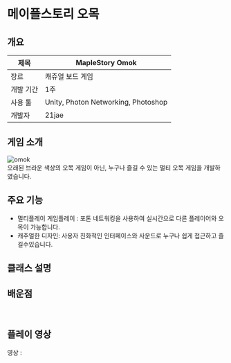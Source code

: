 # 메이플스토리 오목 

## 개요
제목 | MapleStory Omok 
------------ | ------------- 
장르 | 캐쥬얼 보드 게임
개발 기간 | 1주
사용 툴 | Unity, Photon Networking, Photoshop
개발자 | 21jae

## 게임 소개
![omok](https://github.com/21jae/PlayGomoku/assets/90013449/3f3f7091-1833-41d7-8f26-4b6cb13b8f6a) </br>
오래된 브라운 색상의 오목 게임이 아닌, 누구나 즐길 수 있는 멀티 오목 게임을 개발하였습니다.
</br>


## 주요 기능
* 멀티플레이 게임플레이 : 포톤 네트워킹을 사용하여 실시간으로 다른 플레이어와 오목이 가능합니다.
* 캐주얼한 디자인: 사용자 친화적인 인터페이스와 사운드로 누구나 쉽게 접근하고 즐길수있습니다.

## 클래스 설명

## 배운점
</br>

## 플레이 영상
영상 : 

